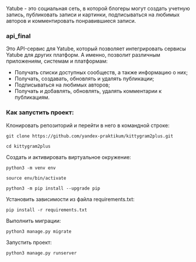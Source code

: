 Yatube - это социальная сеть, в которой блогеры могут создать учетную запись, публиковать записи и картинки, подписываться на любимых авторов и комментировать понравившиеся записи. 
### api_final 
Это API-сервис для Yatube, который позволяет интегрировать сервисы Yatube для других платформ. А именно, позволит различным приложениям, системам и платформам:
- Получать списки доступных сообществ, а также информацию о них;
- Получать, создавать, обновлять и удалять публикации;
- Подписываться на любимых авторов;
- Получать и добавлять, обновлять, удалять комментарии к публикациям.
### Как запустить проект:

Клонировать репозиторий и перейти в него в командной строке:

```
git clone https://github.com/yandex-praktikum/kittygram2plus.git
```

```
cd kittygram2plus
```

Cоздать и активировать виртуальное окружение:

```
python3 -m venv env
```

```
source env/bin/activate
```

```
python3 -m pip install --upgrade pip
```

Установить зависимости из файла requirements.txt:

```
pip install -r requirements.txt
```

Выполнить миграции:

```
python3 manage.py migrate
```

Запустить проект:

```
python3 manage.py runserver
```

